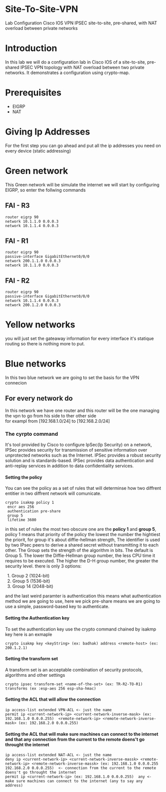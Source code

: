 # Site-To-Site-VPN
Lab Configuration Cisco IOS VPN IPSEC site-to-site, pre-shared, with NAT overload between private networks

# Introduction
In this lab we will do a configuration lab in Cisco IOS of a site-to-site, pre-shared IPSEC VPN topology with NAT overload between two private networks. It demonstrates a configuration using crypto-map.

# Prerequisites 
- EIGRP
- NAT

# Giving Ip Addresses
For the first step you can go ahead and put all the ip addresses you need on every device (static addressing)

# Green network 
This Green network will be simulate the internet we will start by configuring EIGRP, so enter the follwing commands 
## FAI - R3 
```
router eigrp 90
network 10.1.1.0 0.0.0.3
network 10.1.1.4 0.0.0.3
```

## FAI - R1
```
router eigrp 90
passive-interface GigabitEthernet0/0/0
network 200.1.1.0 0.0.0.3
network 10.1.1.0 0.0.0.3
```

## FAI - R2
```
router eigrp 90
passive-interface GigabitEthernet0/0/0
network 10.1.1.4 0.0.0.3
network 200.1.2.0 0.0.0.3
```

# Yellow networks 
you will just set the gateaway information for every interface it's statique routing so there is nothing more to put.

# Blue networks 

In this two blue network we are going to set the basis for the VPN connecion 

## For every network do 
In this network we have one router and this router will be the one managing the vpn to go from his side to ther other side</br>
for exampl from [192.168.1.0/24] to [192.168.2.0/24]

### The cyrpto command 
It's tool provided by Cisco to configure IpSec(Ip Security) on a network, IPSec provides security for transmission of sensitive information over unprotected networks such as the Internet. IPSec provides a robust security solution and is standards-based. IPSec provides data authentication and anti-replay services in addition to data confidentiality services.

#### Setting the policy 
You can see the policy as a set of rules that will determinse how two diffrent entitier in two diffrent network will comunicate.
```
crypto isakmp policy 1
 encr aes 256
 authentication pre-share
 group 5
 lifetime 3600
```
in this set of rules the most two obscure one are the **policy 1** and  **group 5**, policy 1 means that  priority of the policy the lowest the number 
the hightiest the priorit, for group it's about diffie-hellman strength, The identifier is used by two IPsec peers to derive a shared secret without transmitting it to each other. The Group sets the strength of the algorithm in bits. The default is Group 5. The lower the Diffie-Hellman group number, the less CPU time it requires to be executed. The higher the D-H group number, the greater the security level.
there is only 3 options:

 1. Group 2 (1024-bit)</br>
 2. Group 5 (1536-bit)</br>
 3. Group 14 (2048-bit)

and the last weird paramter is authentication this means what authentication method we are going to use, here we pick pre-share means we are going to use a simple, password-based key to authenticate.
#### Setting the Authentication key
To set the authentication key use the crypto command chained by isakmp key here is an exmaple 
```
crypto isakmp key <keyString> (ex: badhak) address <remote-host> (ex: 200.1.2.1)
```
#### Setting the  transform set
A transform set is an acceptable combination of security protocols, algorithms and other settings 
```
crypto ipsec transform-set <name-of-the-set> (ex: TR-R2-TO-R1) transforms (ex :esp-aes 256 esp-sha-hmac)  
```
#### Setting the ACL that will allow the connection
```
ip access-list extended VPN-ACL <- just the name
permit ip <current-network-ip> <current-network-inverse-mask> (ex: 192.168.1.0 0.0.0.255)  <remote-network-ip> <remote-network-inverse-mask> (ex: 192.168.2.0 0.0.0.255)
```
#### Setting the ACL that will make sure machines can connect to the internet and that any connection from the current to the remote doens't go throught the internet
```
ip access-list extended NAT-ACL <- just the name
deny ip <current-network-ip> <current-network-inverse-massk> <remote-network-ip> <remote-network-inverse-massk> (ex: 192.168.1.0 0.0.0.255 192.168.2.0 0.0.0.255)  <- connection from the current to the remote doens't go throught the internet
permit ip <current-network-ip> (ex: 192.168.1.0 0.0.0.255)  any <- make sure machines can connect to the internet (any to say any address)
```



